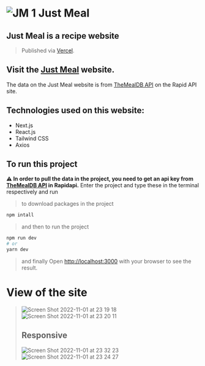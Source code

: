 # ![JM 1](https://user-images.githubusercontent.com/60268874/199335082-c144faad-b89a-4f2f-af5a-d10d74576301.svg) Just Meal


## Just Meal is a recipe website
> Published via [Vercel](https://vercel.com/).

## Visit the [Just Meal](https://just-meal-mehmet-alemdar.vercel.app/) website.

The data on the Just Meal website is from [TheMealDB API](https://rapidapi.com/thecocktaildb/api/themealdb/) on the Rapid API site.

## Technologies used on this website:
- Next.js
- React.js
- Tailwind CSS
- Axios

## To run this project
**⚠ In order to pull the data in the project, you need to get an api key from [TheMealDB API](https://rapidapi.com/thecocktaildb/api/themealdb/) in Rapidapi.**
Enter the project and type these in the terminal respectively and run
> to download packages in the project
```bash
npm intall
```
> and then to run the project
```bash
npm run dev
# or
yarn dev
```
> and finally 
Open [http://localhost:3000](http://localhost:3000) with your browser to see the result.

# View of the site
> ![Screen Shot 2022-11-01 at 23 19 18](https://user-images.githubusercontent.com/60268874/199333428-d22c7230-f244-4325-8b5c-4ee7802a7174.png)
> ![Screen Shot 2022-11-01 at 23 20 11](https://user-images.githubusercontent.com/60268874/199333559-d85fa402-903d-46ae-ac82-c29ead122842.png)
> ## Responsive
> ![Screen Shot 2022-11-01 at 23 32 23](https://user-images.githubusercontent.com/60268874/199335240-3f79e239-e164-46bb-bc4d-81d12efcf7af.png)
> ![Screen Shot 2022-11-01 at 23 24 27](https://user-images.githubusercontent.com/60268874/199333941-231a90c6-1592-471d-be53-a5ba45cba9c1.png)

